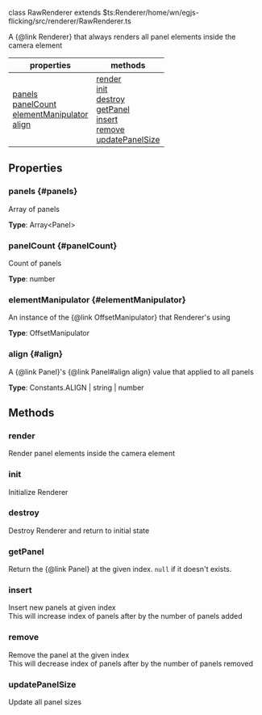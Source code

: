 
class RawRenderer extends $ts:Renderer<file>/home/wn/egjs-flicking/src/renderer/RawRenderer.ts</file>

A {@link Renderer} that always renders all panel elements inside the camera element

|properties|methods|
|---|---|
|[panels](#panels)<br/>[panelCount](#panelCount)<br/>[elementManipulator](#elementManipulator)<br/>[align](#align)|[render](#render)<br/>[init](#init)<br/>[destroy](#destroy)<br/>[getPanel](#getPanel)<br/>[insert](#insert)<br/>[remove](#remove)<br/>[updatePanelSize](#updatePanelSize)|



## Properties

### panels {#panels}
Array of panels


**Type**: Array&lt;Panel&gt;




### panelCount {#panelCount}
Count of panels


**Type**: number




### elementManipulator {#elementManipulator}
An instance of the {@link OffsetManipulator} that Renderer's using


**Type**: OffsetManipulator




### align {#align}
A {@link Panel}'s {@link Panel#align align} value that applied to all panels


**Type**: Constants.ALIGN | string | number




## Methods

### render
Render panel elements inside the camera element







### init
Initialize Renderer







### destroy
Destroy Renderer and return to initial state







### getPanel
Return the {@link Panel} at the given index. `null` if it doesn't exists.







### insert
Insert new panels at given index<br/>This will increase index of panels after by the number of panels added







### remove
Remove the panel at the given index<br/>This will decrease index of panels after by the number of panels removed







### updatePanelSize
Update all panel sizes








